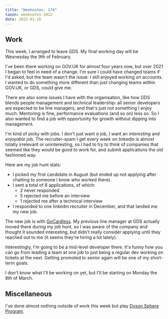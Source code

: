 ```yaml
---
title: "Weeknotes: 174"
taxon: weeknotes-2022
date: 2022-01-16
---
```


## Work

This week, I arranged to leave GDS.  My final working day will be
Wesnesday the 9th of February.

I've been there working on GOV.UK for almost four years now, but over
2021 I began to feel in need of a change.  I'm sure I could have
changed teams if I'd asked, but the team wasn't the issue: I still
enjoyed working on accounts.  I wanted to do something more different
than just changing teams within GOV.UK, or GDS, could give me.

There are also some issues I have with the organisation, like how GDS
blends people management and technical leadership: all senior
developers are expected to be line managers, and that's just not
something I enjoy much.  Mentoring is fine, performance evaluations
(and so on) less so.  So I also wanted to find a job with opportunity
for growth without dipping into management.

I'm kind of picky with jobs.  I don't just want *a* job, I want an
*interesting* and *enjoyable* job.  The recruiter-spam I get every
week on linkedin is almost totally irrelevant or uninteresting, so I
had to try to think of companies that seemed like they would be good
to work for, and submit applications the old fashioned way.

Here are my job hunt stats:

- I picked my first candidate in August (but ended up not applying
  after chatting to someone I know who worked there).
- I sent a total of 8 applications, of which:
  - 2 never responded
  - 5 rejected me before an interview
  - 1 rejected me after a technical interview
- I responded to one linkedin recruiter in December, and that landed
  me my new job.

The new job is with [GoCardless][].  My previous line manager at GDS
actually moved there during my job hunt, so I was aware of the company
and thought it sounded interesting, but didn't really consider
applying until they reached out to me (it seems they're hiring a lot
lately).

Interestingly, I'm going to be a mid-level developer there.  It's
funny how you can go from leading a team at one job to just being a
regular dev working on tickets at the next.  Getting promoted to
senior again will be one of my short-term goals.

I don't know what I'll be working on yet, but I'll be starting on
Monday the 8th of March.

[GoCardless]: https://gocardless.com/


## Miscellaneous

I've done almost nothing outside of work this week but play [Dyson
Sphere Program][].

[Dyson Sphere Program]: https://store.steampowered.com/app/1366540/Dyson_Sphere_Program/
